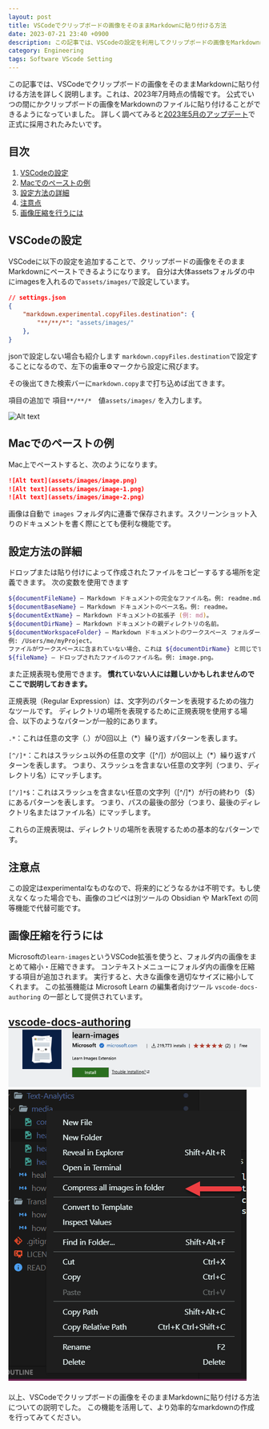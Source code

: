 ```yaml
---
layout: post
title: VSCodeでクリップボードの画像をそのままMarkdownに貼り付ける方法
date: 2023-07-21 23:40 +0900
description: この記事では、VSCodeの設定を利用してクリップボードの画像をMarkdownに直接貼り付ける方法を詳しく説明します。また、Windowsでのペースト例や、画像圧縮のためのVSCode拡張機能についても触れています。この情報は2023年7月時点のものです
category: Engineering
tags: Software VScode Setting
---
```


この記事では、VSCodeでクリップボードの画像をそのままMarkdownに貼り付ける方法を詳しく説明します。これは、2023年7月時点の情報です。
公式でいつの間にかクリップボードの画像をMarkdownのファイルに貼り付けることができるようになっていました。
詳しく調べてみると[2023年5月のアップデート](https://code.visualstudio.com/updates/v1_79#_markdowncopyfilesdestination)で正式に採用されたみたいです。


## 目次

1. [VSCodeの設定](#VSCodeの設定)
2. [Macでのペーストの例](#Macでのペーストの例)
3. [設定方法の詳細](#設定方法の詳細)
4. [注意点](#注意点)
5. [画像圧縮を行うには](#画像圧縮を行うには)

## VSCodeの設定

VSCodeに以下の設定を追加することで、クリップボードの画像をそのままMarkdownにペーストできるようになります。
自分は大体assetsフォルダの中にimagesを入れるので`assets/images/`で設定しています。

```json
// settings.json
{
    "markdown.experimental.copyFiles.destination": {
        "**/**/*": "assets/images/"
    },
}
```

jsonで設定しない場合も紹介します
`markdown.copyFiles.destination`で設定することになるので、左下の歯車⚙️マークから設定に飛びます。

その後出てきた検索バーに`markdown.copy`まで打ち込めば出てきます。

項目の追加で
項目`**/**/*`　値`assets/images/`
を入力します。

![Alt text](../../../assets/images/2023-07-21-vscode-settings-for-pasting-images-into-markdown/image.png)
## Macでのペーストの例

Mac上でペーストすると、次のようになります。

```md
![Alt text](assets/images/image.png)
![Alt text](assets/images/image-1.png)
![Alt text](assets/images/image-2.png)
```

画像は自動で `images` フォルダ内に連番で保存されます。スクリーンショット入りのドキュメントを書く際にとても便利な機能です。

## 設定方法の詳細

ドロップまたは貼り付けによって作成されたファイルをコピーするする場所を定義できます。
次の変数を使用できます

```zsh
${documentFileName} — Markdown ドキュメントの完全なファイル名。例: readme.md。
${documentBaseName} — Markdown ドキュメントのベース名。例: readme。
${documentExtName} — Markdown ドキュメントの拡張子 (例: md)。
${documentDirName} — Markdown ドキュメントの親ディレクトリの名前。
${documentWorkspaceFolder} — Markdown ドキュメントのワークスペース フォルダー。
例: /Users/me/myProject。
ファイルがワークスペースに含まれていない場合、これは ${documentDirName} と同じです。
${fileName} — ドロップされたファイルのファイル名。例: image.png。
```

また正規表現も使用できます。
**慣れていない人には難しいかもしれませんのでここで説明しておきます。**

正規表現（Regular Expression）は、文字列のパターンを表現するための強力なツールです。
ディレクトリの場所を表現するために正規表現を使用する場合、以下のようなパターンが一般的にあります。

`.*`：これは任意の文字（.）が0回以上（*）繰り返すパターンを表します。

`[^/]*`：これはスラッシュ以外の任意の文字（[^/]）が0回以上（*）繰り返すパターンを表します。
つまり、スラッシュを含まない任意の文字列（つまり、ディレクトリ名）にマッチします。

`[^/]*$`：これはスラッシュを含まない任意の文字列（[^/]*）が行の終わり（$）にあるパターンを表します。
つまり、パスの最後の部分（つまり、最後のディレクトリ名またはファイル名）にマッチします。

これらの正規表現は、ディレクトリの場所を表現するための基本的なパターンです。

## 注意点

この設定はexperimentalなものなので、将来的にどうなるかは不明です。もし使えなくなった場合でも、画像のコピペは別ツールの Obsidian や MarkText の同等機能で代替可能です。

## 画像圧縮を行うには

Microsoftの`learn-images`というVSCode拡張を使うと、フォルダ内の画像をまとめて縮小・圧縮できます。
コンテキストメニューにフォルダ内の画像を圧縮する項目が追加されます。
実行すると、大きな画像を適切なサイズに縮小してくれます。
この拡張機能は Microsoft Learn の編集者向けツール `vscode-docs-authoring` の一部として提供されています。

[vscode-docs-authoring](https://marketplace.visualstudio.com/items?itemName=docsmsft.docs-images)
![Alt text](/assets/images/2023-07-21-vscode-settings-for-pasting-images-into-markdown/image-1.png)
![Alt text](/assets/images/2023-07-21-vscode-settings-for-pasting-images-into-markdown/image-2.png)
---

以上、VSCodeでクリップボードの画像をそのままMarkdownに貼り付ける方法についての説明でした。
この機能を活用して、より効率的なmarkdownの作成を行ってみてください。